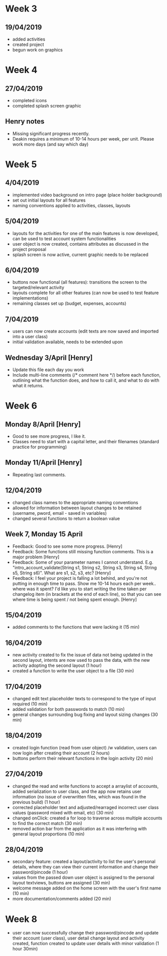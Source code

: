 # Week 3
## 19/04/2019
* added activities
* created project
* begun work on graphics


# Week 4
## 27/04/2019
* completed icons
* completed splash screen graphic

## Henry notes
- Missing significant progress recently.
- Deakin requires a minimum of 10-14 hours per week, per unit. Please work more days (and say which day)

# Week 5
## 4/04/2019 
* implemented video background on intro page (place holder background)
* set out initial layouts for all features
* naming conventions applied to activities, classes, layouts

## 5/04/2019 
* layouts for the activities for one of the main features is now developed, can be used to test account system functionalities
* user object is now created, contains attributes as discussed in the project proposal
* splash screen is now active, current graphic needs to be replaced

## 6/04/2019 
* buttons now functional (all features): transitions the screen to the targeted/relevant activity
* layouts complete for all other features (can now be used to test feature implementations)
* remaining classes set up (budget, expenses, accounts)

## 7/04/2019 
* users can now create accounts (edit texts are now saved and imported into a user class)
* initial validation available, needs to be extended upon

## Wednesday 3/April [Henry]
- Update this file each day you work
- Include multi-line comments (/* comment here */) before each function, outlining what the function does, and how to call it, and what to do with what it returns.

# Week 6

## Monday 8/April [Henry]
- Good to see more progress, I like it.
- Classes need to start with a capital letter, and their filenames (standard practice for programming)

## Monday 11/April [Henry]
- Repeating last comments.

## 12/04/2019
- changed class names to the appropriate naming conventions
- allowed for information between layout changes to be retained (username, pword, email - saved in variables)
- changed several functions to return a boolean value

## Week 7, Monday 15 April
- Feedback: Good to see some more progress. [Henry]
- Feedback: Some functions still missing function comments. This is a major problem [Henry]
- Feedback: Some of your parameter names I cannot understand. E.g. "intro_account_validate(String s1, String s2, String s3, String s4, String s5, String s6)". What are s1, s2, s3, etc? [Henry]
- Feedback: I feel your project is falling a lot behind, and you're not putting in enough time to pass. Show me 10-14 hours each per week.. where was it spent? I'd like you to start writing the time taken per changelog item (in brackets at the end of each line), so that you can see where time is being spent / not being spent enough. [Henry]

## 15/04/2019
- added comments to the functions that were lacking it (15 min)

## 16/04/2019
- new activity created to fix the issue of data not being updated in the second layout, intents are now used to pass the data, with the new activity adopting the second layout (1 hour)
- created a function to write the user object to a file (30 min)

## 17/04/2019
- changed edit text placeholder texts to correspond to the type of input required (10 min)
- added validation for both passwords to match (10 min)
- general changes surrounding bug fixing and layout sizing changes (30 min)

## 18/04/2019
- created login function (read from user object) /w validation, users can now login after creating their account (2 hours)
- buttons perform their relevant functions in the login activity (20 min)

## 27/04/2019
- changed the read and write functions to accept a arraylist of accounts, added serialization to user class, and the app now retains user information (no issue of overwritten files, which was found in the previous build) (1 hour)
- corrected placeholder text and adjusted/rearraged incorrect user class values (password mixed with email, etc) (30 min)
- changed onClick: created a for loop to traverse across multiple accounts to find the correct match (30 min)
- removed action bar from the application as it was interfering with general layout proportions (10 min)

## 28/04/2019
- secondary feature: created a layout/activity to list the user's personal details, where they can view their current information and change their password/pincode (1 hour)
- values from the passed down user object is assigned to the personal layout textviews, buttons are assigned (30 min)
- welcome message added on the home screen with the user's first name (10 min)
- more documentation/comments added (20 min)

# Week 8
- user can now successfully change their password/pincode and update their account (user class), user detail change layout and activity created, function created to update user details with minor validation (1 hour 30min)
